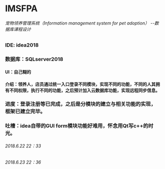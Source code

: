 # IMSFPA
###### 宠物领养管理系统（Information management system for pet adoption）   --数据库课程设计

### IDE: idea2018
### 数据库：SQLserver2018
#### UI：自己糊的
#### 介绍：领养人，店员通过统一入口登录不同模块，实现不同的功能，不同的人其拥有不同权限，执行不同的功能，之后预计加入云数据库功能，实现远程同步信息。

### 进度：登录注册等已完成，之后是分模块的建立与相关功能的实现，框架已建立完毕。
### 吐槽：idea自带的GUI form模块功能好难用，怀念用Qt写c++的时光。

###### 2018.6.22 22：33
###### 2018.6.23 22：36

